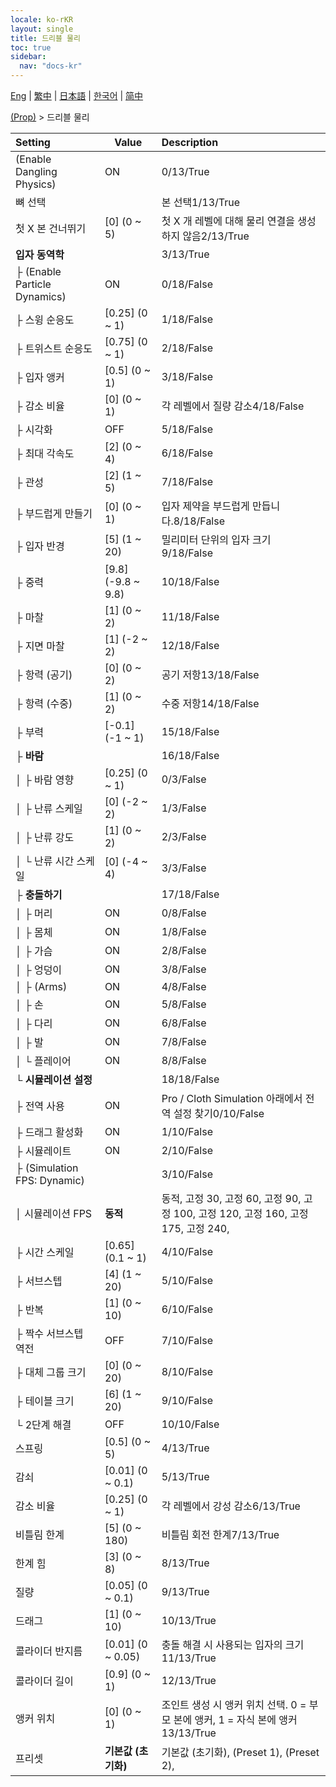 ```yaml
---
locale: ko-rKR
layout: single
title: 드리블 물리
toc: true
sidebar:
  nav: "docs-kr"
---
```

[Eng](/dancexr/menu/2025.4/prop/cloth_physics) | [繁中](/tw/dancexr/menu/2025.4/prop/cloth_physics) | [日本語](/jp/dancexr/menu/2025.4/prop/cloth_physics) | [한국어](/kr/dancexr/menu/2025.4/prop/cloth_physics) | [简中](/zh/dancexr/menu/2025.4/prop/cloth_physics)

[(Prop)](../menu#(Prop)) > 드리블 물리



| Setting | Value | Description |
| :--- | --- | :--- |
| (Enable Dangling Physics) | ON | 0/13/True
| 뼈 선택 || 본 선택1/13/True
| 첫 X 본 건너뛰기 | [0] (0 ~ 5) | 첫 X 개 레벨에 대해 물리 연결을 생성하지 않음2/13/True
| **입자 동역학** | | 3/13/True
| ├ (Enable Particle Dynamics) | ON | 0/18/False
| ├ 스윙 순응도 | [0.25] (0 ~ 1) | 1/18/False
| ├ 트위스트 순응도 | [0.75] (0 ~ 1) | 2/18/False
| ├ 입자 앵커 | [0.5] (0 ~ 1) | 3/18/False
| ├ 감소 비율 | [0] (0 ~ 1) | 각 레벨에서 질량 감소4/18/False
| ├ 시각화 | OFF | 5/18/False
| ├ 최대 각속도 | [2] (0 ~ 4) | 6/18/False
| ├ 관성 | [2] (1 ~ 5) | 7/18/False
| ├ 부드럽게 만들기 | [0] (0 ~ 1) | 입자 제약을 부드럽게 만듭니다.8/18/False
| ├ 입자 반경 | [5] (1 ~ 20) | 밀리미터 단위의 입자 크기9/18/False
| ├ 중력 | [9.8] (-9.8 ~ 9.8) | 10/18/False
| ├ 마찰 | [1] (0 ~ 2) | 11/18/False
| ├ 지면 마찰 | [1] (-2 ~ 2) | 12/18/False
| ├ 항력 (공기) | [0] (0 ~ 2) | 공기 저항13/18/False
| ├ 항력 (수중) | [1] (0 ~ 2) | 수중 저항14/18/False
| ├ 부력 | [-0.1] (-1 ~ 1) | 15/18/False
| ├ **바람** | | 16/18/False
| │ ├ 바람 영향 | [0.25] (0 ~ 1) | 0/3/False
| │ ├ 난류 스케일 | [0] (-2 ~ 2) | 1/3/False
| │ ├ 난류 강도 | [1] (0 ~ 2) | 2/3/False
| │ └ 난류 시간 스케일 | [0] (-4 ~ 4) | 3/3/False
| ├ **충돌하기** | | 17/18/False
| │ ├ 머리 | ON | 0/8/False
| │ ├ 몸체 | ON | 1/8/False
| │ ├ 가슴 | ON | 2/8/False
| │ ├ 엉덩이 | ON | 3/8/False
| │ ├ (Arms) | ON | 4/8/False
| │ ├ 손 | ON | 5/8/False
| │ ├ 다리 | ON | 6/8/False
| │ ├ 발 | ON | 7/8/False
| │ └ 플레이어 | ON | 8/8/False
| └ **시뮬레이션 설정** | | 18/18/False
|   ├ 전역 사용 | ON | Pro / Cloth Simulation 아래에서 전역 설정 찾기0/10/False
|   ├ 드래그 활성화 | ON | 1/10/False
|   ├ 시뮬레이트 | ON | 2/10/False
|   ├ (Simulation FPS: Dynamic) || 3/10/False
|   │ 시뮬레이션 FPS | **동적** | 동적, 고정 30, 고정 60, 고정 90, 고정 100, 고정 120, 고정 160, 고정 175, 고정 240,  |
|   ├ 시간 스케일 | [0.65] (0.1 ~ 1) | 4/10/False
|   ├ 서브스텝 | [4] (1 ~ 20) | 5/10/False
|   ├ 반복 | [1] (0 ~ 10) | 6/10/False
|   ├ 짝수 서브스텝 역전 | OFF | 7/10/False
|   ├ 대체 그룹 크기 | [0] (0 ~ 20) | 8/10/False
|   ├ 테이블 크기 | [6] (1 ~ 20) | 9/10/False
|   └ 2단계 해결 | OFF | 10/10/False
| 스프링 | [0.5] (0 ~ 5) | 4/13/True
| 감쇠 | [0.01] (0 ~ 0.1) | 5/13/True
| 감소 비율 | [0.25] (0 ~ 1) | 각 레벨에서 강성 감소6/13/True
| 비틀림 한계 | [5] (0 ~ 180) | 비틀림 회전 한계7/13/True
| 한계 힘 | [3] (0 ~ 8) | 8/13/True
| 질량 | [0.05] (0 ~ 0.1) | 9/13/True
| 드래그 | [1] (0 ~ 10) | 10/13/True
| 콜라이더 반지름 | [0.01] (0 ~ 0.05) | 충돌 해결 시 사용되는 입자의 크기11/13/True
| 콜라이더 길이 | [0.9] (0 ~ 1) | 12/13/True
| 앵커 위치 | [0] (0 ~ 1) | 조인트 생성 시 앵커 위치 선택. 0 = 부모 본에 앵커, 1 = 자식 본에 앵커13/13/True
| 프리셋 | **기본값 (초기화)** | 기본값 (초기화), (Preset 1), (Preset 2),  |
